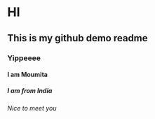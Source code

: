 # HI
## This is my github demo readme
### Yippeeee
#### I am Moumita
##### I am from India
###### Nice to meet you
